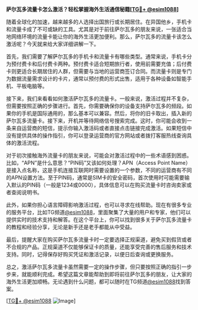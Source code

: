 **萨尔瓦多流量卡怎么激活？轻松掌握海外生活通信秘籍[[TG💪+ @esim1088](https://t.me/s/esim1088)]**

随着全球化的加速，越来越多的人选择出国旅行或长期居住。在异国他乡，手机卡和流量卡成了不可或缺的工具。尤其是对于前往萨尔瓦多的朋友来说，一张适合当地网络环境的流量卡能让你的海外生活更加便利。那么，萨尔瓦多的流量卡该怎么激活呢？今天就来给大家详细讲解一下。

首先，我们需要了解萨尔瓦多的手机卡和流量卡有哪些类型。通常来说，手机卡分为预付费卡和后付费卡两种。预付费卡适合短期旅行者，使用前需要充值；后付费卡则更适合长期居住的人群，但需要与当地的运营商签订合同。而流量卡则是专门为数据流量需求设计的卡片，通常以预付费的形式出售，适用于各种设备如智能手机、平板电脑等。

接下来，我们来看看如何激活萨尔瓦多的流量卡。一般来说，激活过程并不复杂，但需要按照正确的步骤进行。首先，你需要确保你的设备支持萨尔瓦多的频段。如果你的手机是国际通用的，那么基本可以兼容。然后，将你的旧卡取出，插入新的萨尔瓦多流量卡。接下来，开机并等待网络信号搜索完成。这时，你可能会收到一条来自运营商的短信，提示你输入激活码或者直接点击链接完成激活。如果短信中没有提供具体的操作指引，你可以登录运营商的官方网站或者拨打客服热线查询具体的激活流程。

对于初次接触海外流量卡的朋友来说，可能会对激活过程中的一些术语感到困惑。比如，“APN”是什么意思？“PIN码”又该如何处理？APN（Access Point Name）是接入点名称，这是手机连接互联网时需要设置的一个参数，不同的运营商有不同的APN设置方法。至于PIN码，通常是SIM卡的安全密码，首次使用时可能需要输入默认的PIN码（一般是1234或0000），具体信息可以在购买流量卡时咨询卖家或者查阅说明书。

此外，如果你担心语言障碍影响激活过程，也可以寻求在线帮助。现在有很多专业的服务平台，比如TG频道[@esim1088](https://t.me/s/esim1088)，里面聚集了大量的用户和专家，他们可以提供实时的技术支持和解答。在这个平台上，你可以找到很多关于萨尔瓦多流量卡的教程和经验分享，无论是新手还是老手都能从中受益。

最后，提醒大家在购买萨尔瓦多流量卡时一定要选择正规渠道，避免买到假货或者不合规的产品。正规渠道不仅能够保证卡的质量，还能享受完善的售后服务和技术支持。同时，记得保存好购买凭证和激活记录，以便日后查询或更换服务。

总之，激活萨尔瓦多流量卡虽然需要一定的操作步骤，但只要按照正确的指引一步步来，就能顺利完成。希望这篇文章能帮助到即将前往萨尔瓦多的朋友，让大家的海外生活更加顺畅。无论遇到什么问题，都可以随时在TG频道[@esim1088](https://t.me/s/esim1088)找到答案。

[[TG💪+ @esim1088](https://t.me/s/esim1088) ![Image](https://i.postimg.cc/4NQfJmqS/Snipaste-2025-05-13-00-14-12.png)]